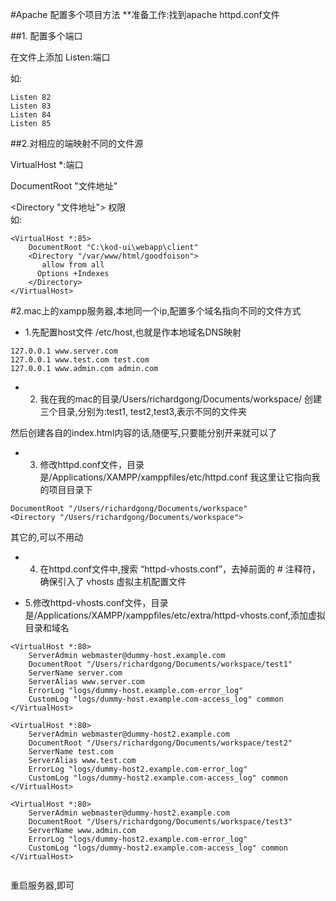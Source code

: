 #Apache 配置多个项目方法
**准备工作:找到apache httpd.conf文件

##1. 配置多个端口

在文件上添加 Listen:端口

如:
```
Listen 82
Listen 83
Listen 84 
Listen 85

```

##2.对相应的端映射不同的文件源

VirtualHost *:端口

DocumentRoot "文件地址"

<Directory "文件地址">
	权限	
</Directory>
如:
```
<VirtualHost *:85>  
    DocumentRoot "C:\kod-ui\webapp\client"  
    <Directory "/var/www/html/goodfoison"> 
       allow from all 
      Options +Indexes 
    </Directory> 
</VirtualHost>  
```


#2.mac上的xampp服务器,本地同一个ip,配置多个域名指向不同的文件方式

* 1.先配置host文件  /etc/host,也就是作本地域名DNS映射
```
127.0.0.1 www.server.com
127.0.0.1 www.test.com test.com
127.0.0.1 www.admin.com admin.com
```
* 2. 我在我的mac的目录/Users/richardgong/Documents/workspace/  创建三个目录,分别为:test1, test2,test3,表示不同的文件夹

然后创建各自的index.html内容的话,随便写,只要能分别开来就可以了

* 3. 修改httpd.conf文件，目录是/Applications/XAMPP/xamppfiles/etc/httpd.conf  我这里让它指向我的项目目录下
```
DocumentRoot "/Users/richardgong/Documents/workspace"
<Directory "/Users/richardgong/Documents/workspace">

```
其它的,可以不用动

* 4. 在httpd.conf文件中,搜索 “httpd-vhosts.conf”，去掉前面的 # 注释符，确保引入了 vhosts 虚拟主机配置文件


* 5.修改httpd-vhosts.conf文件，目录是/Applications/XAMPP/xamppfiles/etc/extra/httpd-vhosts.conf,添加虚拟目录和域名

```
<VirtualHost *:80>
    ServerAdmin webmaster@dummy-host.example.com
    DocumentRoot "/Users/richardgong/Documents/workspace/test1"
    ServerName server.com
    ServerAlias www.server.com
    ErrorLog "logs/dummy-host.example.com-error_log"
    CustomLog "logs/dummy-host.example.com-access_log" common
</VirtualHost>

<VirtualHost *:80>
    ServerAdmin webmaster@dummy-host2.example.com
    DocumentRoot "/Users/richardgong/Documents/workspace/test2"
    ServerName test.com
    ServerAlias www.test.com
    ErrorLog "logs/dummy-host2.example.com-error_log"
    CustomLog "logs/dummy-host2.example.com-access_log" common
</VirtualHost>

<VirtualHost *:80>
    ServerAdmin webmaster@dummy-host2.example.com
    DocumentRoot "/Users/richardgong/Documents/workspace/test3"
    ServerName www.admin.com
    ErrorLog "logs/dummy-host2.example.com-error_log"
    CustomLog "logs/dummy-host2.example.com-access_log" common
</VirtualHost>


```

重启服务器,即可
























 



